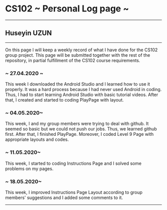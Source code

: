 # CS102 ~ Personal Log page ~
****
## Huseyin UZUN 
****

On this page I will keep a weekly record of what I have done for the CS102 group project. This page will be submitted together with the rest of the repository, in partial fulfillment of the CS102 course requirements.

### ~ 27.04.2020 ~
This week I downloaded the Android Studio and I learned how to use it properly. It was a hard process because I had never used Android in coding. Thus, I had to start learning Android Studio with basic tutorial videos. After that, I created and started to coding PlayPage with layout.

### ~ 04.05.2020~
This week, I and my group members were trying to deal with github. It seemed so basic but we could not push our jobs. Thus, we learned github first. After that, I finished PlayPage. Moreover, I coded Level 9 Page with appropriate layouts and codes.

### ~ 11.05.2020~
This week, I started to coding Instructions Page and I solved some problems on my pages.

### ~ 18.05.2020~
This week, I improved Instructions Page Layout according to group members' suggestions and I added some comments to it.

****
